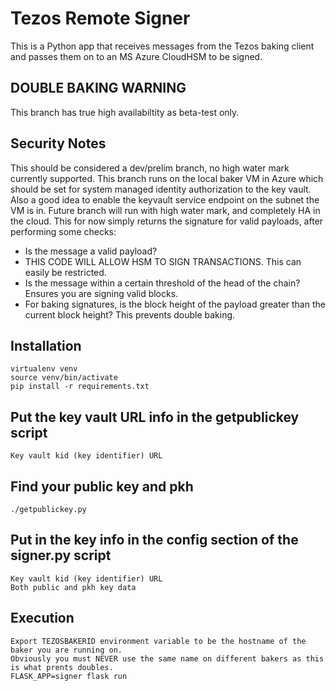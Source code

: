 # Tezos Remote Signer
This is a Python app that receives messages from the Tezos baking client and passes them on to an MS Azure CloudHSM to be signed. 
## DOUBLE BAKING WARNING
This branch has true high availabiltity as beta-test only.

## Security Notes
This should be considered a dev/prelim branch, no high water mark currently supported.  This branch runs on the local baker VM in Azure which should be set for system managed identity authorization to the key vault.  Also a good idea to enable the keyvault service endpoint on the subnet the VM is in.  Future branch will run with high water mark, and completely HA in the cloud.  This for now simply returns the signature for valid payloads, after performing some checks:
* Is the message a valid payload?
* THIS CODE WILL ALLOW HSM TO SIGN TRANSACTIONS.  This can easily be restricted.
* Is the message within a certain threshold of the head of the chain? Ensures you are signing valid blocks.
* For baking signatures, is the block height of the payload greater than the current block height? This prevents double baking.

## Installation
```
virtualenv venv
source venv/bin/activate
pip install -r requirements.txt
```

## Put the key vault URL info in the getpublickey script
```
Key vault kid (key identifier) URL
```

## Find your public key and pkh
```
./getpublickey.py
```

## Put in the key info in the config section of the signer.py script
```
Key vault kid (key identifier) URL
Both public and pkh key data
```

## Execution
```
Export TEZOSBAKERID environment variable to be the hostname of the baker you are running on.
Obviously you must NEVER use the same name on different bakers as this is what prents doubles.
FLASK_APP=signer flask run
```
